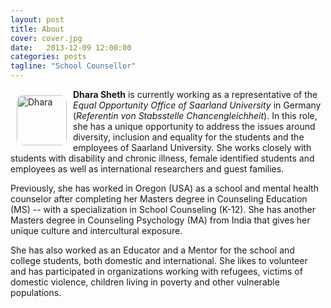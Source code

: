 ```yaml
---
layout: post
title: About
cover: cover.jpg
date:   2013-12-09 12:00:00
categories: posts
tagline: "School Counsellor"
---
```


<img src="/assets/images/dha2.jpeg" alt="Dhara" style="float:left; width: 80px;
    -webkit-border-radius: 10px;
    -moz-border-radius: 10px;
    border-radius: 10px;
    margin: 10px 10px 10px 10px;
"/>

**Dhara Sheth** is currently working as a representative of the *Equal Opportunity Office of Saarland University* in Germany (*Referentin von Stabsstelle Chancengleichheit*). In this role, she has a unique opportunity to address the issues around diversity, inclusion and equality for the students and the employees of Saarland University. She works closely with students with disability and chronic illness, female identified students and employees as well as international researchers and guest families.
<p/>

Previously, she has worked in Oregon (USA) as a school and mental health counselor after completing her Masters degree in Counseling Education (MS) -- with a specialization in School Counseling (K-12). She has another Masters degree in Counseling Psychology (MA) from India that gives her unique culture and intercultural exposure.
<p/>

She has also worked as an Educator and a Mentor for the school and college students, both domestic and international. She likes to volunteer and has participated in organizations working with refugees, victims of domestic violence, children living in poverty and other vulnerable populations.
